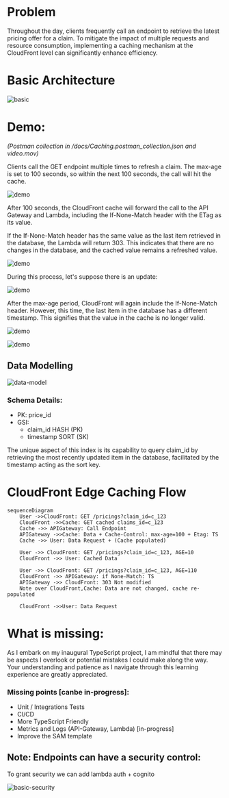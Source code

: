 # Problem 

Throughout the day, clients frequently call an endpoint to retrieve the latest pricing offer for a claim. To mitigate the impact of multiple requests and resource consumption, implementing a caching mechanism at the CloudFront level can significantly enhance efficiency.


# Basic Architecture

![basic](./docs/imgs/starter-arch.png)

# Demo:

_(Postman collection in /docs/Caching.postman_collection.json and video.mov)_

Clients call the GET endpoint multiple times to refresh a claim. The max-age is set to 100 seconds, so within the next 100 seconds, the call will hit the cache.

![demo](./docs/imgs/demo/Hit.png)


After 100 seconds, the CloudFront cache will forward the call to the API Gateway and Lambda, including the If-None-Match header with the ETag as its value.

If the If-None-Match header has the same value as the last item retrieved in the database, the Lambda will return 303. This indicates that there are no changes in the database, and the cached value remains a refreshed value.

![demo](./docs/imgs/demo/RefreshHit.png)

During this process, let's suppose there is an update:

![demo](./docs/imgs/demo/ClaimUpdating.png)


After the max-age period, CloudFront will again include the If-None-Match header. However, this time, the last item in the database has a different timestamp. This signifies that the value in the cache is no longer valid.


![demo](./docs/imgs/demo/Missing.png)

![demo](./docs/imgs/demo/ClaimUpdatedReturn.png)


## Data Modelling

![data-model](./docs/imgs/data-model.png)

### Schema Details: 

- PK: price_id
- GSI: 
  - claim_id HASH (PK)
  - timestamp SORT (SK) 


The unique aspect of this index is its capability to query claim_id by retrieving the most recently updated item in the database, facilitated by the timestamp acting as the sort key.


# CloudFront Edge Caching Flow
```mermaid
sequenceDiagram
    User ->>CloudFront: GET /pricings?claim_id=c_123
    CloudFront ->>Cache: GET cached claims_id=c_123
    Cache ->> APIGateway: Call Endpoint
    APIGateway ->>Cache: Data + Cache-Control: max-age=100 + Etag: TS
    Cache ->> User: Data Request + (Cache populated)

    User ->> CloudFront: GET /pricings?claim_id=c_123, AGE=10
    CloudFront ->> User: Cached Data

    User ->> CloudFront: GET /pricings?claim_id=c_123, AGE=110 
    CloudFront ->> APIGateway: if None-Match: TS
    APIGateway ->> CloudFront: 303 Not modified
    Note over CloudFront,Cache: Data are not changed, cache re-populated

    CloudFront ->>User: Data Request
```

# What is missing:

As I embark on my inaugural TypeScript project, I am mindful that there may be aspects I overlook or potential mistakes I could make along the way. Your understanding and patience as I navigate through this learning experience are greatly appreciated.

### Missing points [canbe in-progress]:

- Unit / Integrations Tests
- CI/CD 
- More TypeScript Friendly
- Metrics and Logs (API-Gateway, Lambda) [in-progress]
- Improve the SAM template


## Note: Endpoints can have a security control: 

To grant security we can add lambda auth + cognito

![basic-security](./docs/imgs/with-lambda-auth.png)
              